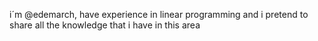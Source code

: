 i´m @edemarch, have experience in linear programming and i pretend to share all the knowledge that i have in this area
<!---
Edemarch/Edemarch is a ✨ special ✨ repository because its `README.md` (this file) appears on your GitHub profile.
You can click the Preview link to take a look at your changes.
--->
